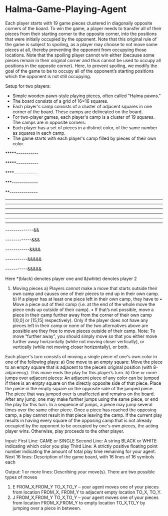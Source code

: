 # Halma-Game-Playing-Agent
Each player starts with 19 game pieces clustered in diagonally opposite corners of the board. To win the game, a player needs to transfer all of their pieces from their starting corner to the opposite corner, into the positions that were initially occupied by the opponent. Note that this original rule of the game is subject to spoiling, as a player may choose to not move some pieces at all, thereby preventing the opponent from occupying those locations. Note that the spoiling player cannot win either (because some pieces remain in their original corner and thus cannot be used to occupy all positions in the opposite corner). Here, to prevent spoiling, we modify the goal of the game to be to occupy all of the opponent’s starting positions which the opponent is not still occupying.

Setup for two players:
- Simple wooden pawn-style playing pieces, often called "Halma pawns."
- The board consists of a grid of 16×16 squares.
- Each player's camp consists of a cluster of adjacent squares in one corner of the board.
These camps are delineated on the board.
- For two-player games, each player's camp is a cluster of 19 squares. The camps are in
opposite corners.
- Each player has a set of pieces in a distinct color, of the same number as squares in each
camp.
- The game starts with each player's camp filled by pieces of their own color.

*****-----------

*****-----------

****------------

***-------------

**--------------

----------------

----------------

----------------

----------------

----------------

----------------

--------------&&

-------------&&&

------------&&&&

-----------&&&&&

-----------&&&&&

Here *(black) denotes player one and &(white) denotes player 2

1. Moving pieces
a) Players cannot make a move that starts outside their own camp and causes one of their
pieces to end up in their own camp.
b) If a player has at least one piece left in their own camp, they have to
• Move a piece out of their camp (i.e. at the end of the whole move the piece ends up
outside of their camp).
• If that’s not possible, move a piece in their camp further away from the corner of their
own camp ([0,0] or [15,15] respectively).
Only if the player does not have any pieces left in their camp or none of the two alternatives
above are possible are they free to move pieces outside of their camp.
Note: To move “further away”, you should simply move so that you either move further away
horizontally (while not moving closer vertically), or vertically (while not moving closer
horizontally), or both.

Each player's turn consists of moving a single piece of one's own color in one of the
following plays:
a) One move to an empty square:
    Move the piece to an empty square that is adjacent to the piece’s original
    position (with 8-adjacency).
    This move ends the play for this player’s turn.
b) One or more jumps over adjacent pieces:
    An adjacent piece of any color can be jumped if there is an empty square
    on the directly opposite side of that piece.
    Place the piece in the empty square on the opposite side of the jumped
    piece.
    The piece that was jumped over is unaffected and remains on the board.
    After any jump, one may make further jumps using the same piece, or end
    the play for this turn.
    In a sequence of jumps, a piece may jump several times over the same
    other piece.
    Once a piece has reached the opposing camp, a play cannot result in that piece leaving
    the camp.
If the current play results in having every square of the opposing camp that is not already
occupied by the opponent to be occupied by one's own pieces, the acting player wins.
Otherwise, play proceeds to the other player.

Input:
First Line: GAME or SINGLE
Second Line: A string BLACK or WHITE indicating which color you play
Third Line: A strictly positive floating point number indicating the amount of total play time
remaining for your agent.
Next 16 lines: Description of the game board, with 16 lines of 16 symbols each

Output:
1 or more lines: Describing your move(s). There are two possible types of moves
1. E FROM_X,FROM_Y TO_X,TO_Y – your agent moves one of your pieces from location
FROM_X, FROM_Y to adjacent empty location TO_X, TO_Y.
2. J FROM_X,FROM_Y TO_X,TO_Y – your agent moves one of your pieces from location
FROM_X,FROM_Y to empty location TO_X,TO_Y by jumping over a piece in between.
